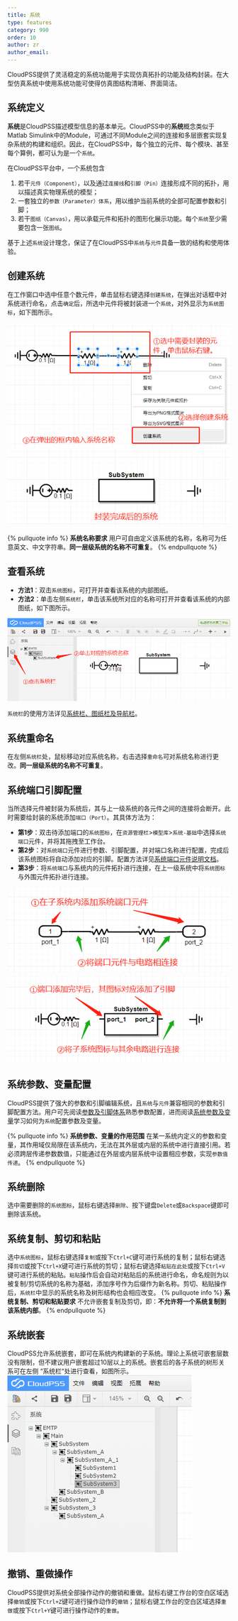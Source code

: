 ```yaml
---
title: 系统
type: features
category: 990
order: 10
author: zr
author_email: 
---
```


CloudPSS提供了灵活稳定的系统功能用于实现仿真拓扑的功能及结构封装。在大型仿真系统中使用系统功能可使得仿真图结构清晰、界面简洁。

## 系统定义

**系统**是CloudPSS描述模型信息的基本单元。CloudPSS中的**系统**概念类似于Matlab Simulink中的Module，可通过不同Module之间的连接和多层嵌套实现复杂系统的构建和组织。因此，在CloudPSS中，每个独立的元件、每个模块、甚至每个算例，都可认为是一个`系统`。

在CloudPSS平台中，一个系统包含
1. 若干`元件（Component）`，以及通过`连接线`和`引脚（Pin）`连接形成不同的拓扑，用以描述真实物理系统的模型；
2. 一套独立的`参数（Parameter）体系`，用以维护当前系统的全部可配置参数和引脚；
3. 若干`图纸（Canvas）`，用以承载元件和拓扑的图形化展示功能。每个`系统`至少需要包含一张`图纸`。

基于上述`系统`设计理念，保证了在CloudPSS中`系统`与`元件`具备一致的结构和使用体验。

## 创建系统

在工作窗口中选中任意个数元件，单击鼠标右键选择`创建系统`，在弹出对话框中对系统进行命名，点击`确定`后，所选中元件将被封装进一个`系统`，对外显示为`系统图标`，如下图所示。

![创建系统示意图](System/S1.png "创建系统示意图")
![封装完成后的系统图标](System/S2.png "封装完成后的系统图标")

{% pullquote info %}
**系统名称要求**
用户可自由定义该系统的名称，名称可为任意英文、中文字符串。**同一层级系统的名称不可重复**。
{% endpullquote %}

## 查看系统

+ **方法1**：双击`系统图标`，可打开并查看该系统的内部图纸。
+ **方法2**：单击左侧`系统栏`，单击该系统所对应的名称可打开并查看该系统的内部图纸，如下图所示。

![通过系统栏打开系统内部结构](System/S3.png "通过系统栏打开系统内部结构")

`系统栏`的使用方法详见[系统栏、图纸栏及导航栏](SystemBar.html)。

## 系统重命名

在左侧`系统栏`处，鼠标移动对应系统名称，右击选择`重命名`可对系统名称进行更改。**同一层级系统的名称不可重复**。

## 系统端口引脚配置

当所选择元件被封装为系统后，其与上一级系统的各元件之间的连接将会断开。此时需要给封装的系统添加`端口（Port）`。其具体方法为：
+ **第1步**：双击待添加端口的`系统图标`，在`资源管理栏`>`模型库`>`系统-基础`中选择`系统端口`元件，并将其拖拽至工作台。
+ **第2步**：对`系统端口`元件进行参数、引脚配置，并对端口名称进行配置，完成后该系统图标将自动添加对应的引脚。配置方法详见[系统端口元件说明文档](../components/comp_SystemPort.html)。
+ **第3步**：将`系统端口`与系统内的元件拓扑进行连接，在上一级系统中将`系统图标`与外围元件拓扑进行连接。

![给子系统添加端口](System/S4.png "给子系统添加端口")
![将子系统图标与外电路相连接](System/S5.png "将子系统图标与外电路相连接")

## 系统参数、变量配置

CloudPSS提供了强大的参数和引脚编辑系统，且`系统`与`元件`兼容相同的参数和引脚配置方法。用户可先阅读[参数及引脚体系](../features/ParameterSystem.html)熟悉参数配置，进而阅读[系统参数及变量](../features/Parameter_variables.html)学习如何为`系统`配置参数及变量。

{% pullquote info %}
**系统参数、变量的作用范围**
在某一系统内定义的参数和变量，其作用域仅局限在该系统内，无法在其外层或内层的系统中进行直接引用。若必须跨层传递参数数值，只能通过在外层或内层系统中设置相应参数，实现`参数值传递`。
{% endpullquote %}

## 系统删除

选中需要删除的`系统图标`，鼠标右键选择`删除`、按下键盘`Delete`或`Backspace`键即可删除该系统。

## 系统复制、剪切和粘贴

选中`系统图标`，鼠标右键选择`复制`或按下`Ctrl+C`键可进行系统的复制；鼠标右键选择`剪切`或按下`Ctrl+X`键可进行系统的剪切；鼠标右键选择`粘贴在此处`或按下`Ctrl+V`键可进行系统的粘贴。`粘贴`操作后会自动对粘贴后的系统进行命名，命名规则为以被复制/剪切系统的名称为基础，添加序号作为后缀作为新名称。剪切、粘贴操作后，`系统栏`中显示的系统名称及树形结构也会相应改变。
{% pullquote info %}
**系统复制、剪切和粘贴要求**
不允许嵌套复制及剪切，即：**不允许将一个系统复制到该系统内部**。
{% endpullquote %}

## 系统嵌套

CloudPSS允许系统嵌套，即可在系统内构建新的子系统。理论上系统可嵌套层数没有限制，但不建议用户嵌套超过10层以上的系统。嵌套后的各子系统的树形关系可在左侧 “系统栏“处进行查看，如图所示。
![系统嵌套时的系统栏图](System/S6.png "系统嵌套时的系统栏图")

## 撤销、重做操作

CloudPSS提供对系统全部操作动作的撤销和重做。鼠标右键工作台的空白区域选择`撤销`或按下`Ctrl+Z`键可进行操作动作的`撤销`；鼠标右键工作台的空白区域选择`重做`或按下`Ctrl+Y`键可进行操作动作的`重做`。